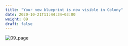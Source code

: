 ```yaml
---
title: "Your new blueprint is now visible in Colony"
date: 2020-10-21T11:44:34+03:00
weight: 09
draft: false
---
```


![09_page](/images/module4/09_page.png)
